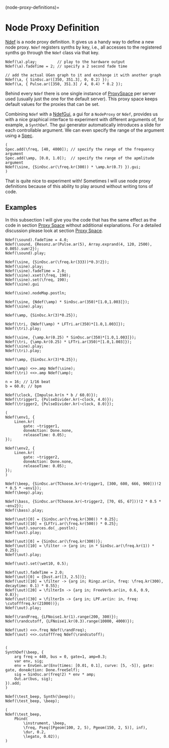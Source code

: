 (node-proxy-definitions)=
# Node Proxy Definition

[Ndef](https://doc.sccode.org/Classes/Ndef.html) is a node proxy definition.
It gives us a handy way to define a new node proxy.
``Ndef`` registers synths by key, i.e., all accesses to the registered synths go through the ``Ndef`` class via that key.

```isc
Ndef(\a).play;         // play to the hardware output
Ndef(\a).fadeTime = 2; // specify a 2 second fade time

// add the actual UGen graph to it and exchange it with another graph
Ndef(\a, { SinOsc.ar([350, 351.3], 0, 0.2) });
Ndef(\a, { Pulse.ar([350, 351.3] / 4, 0.4) * 0.2 });
```

Behind every ``Ndef`` there is one single instance of [ProxySpace](https://doc.sccode.org/Classes/ProxySpace.html) per server used (usually just the one for the default server).
This proxy space keeps default values for the proxies that can be set.

Combining ``Ndef`` with a [NdefGui](https://doc.sccode.org/Classes/NdefGui.html), a gui for a ``NodeProxy`` or ``Ndef``, provides us with a nice graphical interface to experiment with different arguments of, for example, a ``SynthDef``.
The gui generator automatically introduces a slide for each controllable argument.
We can even specify the range of the argument using a [Spec](https://doc.sccode.org/Classes/Spec.html).

```isc
(
Spec.add(\freq, [40, 4000]); // specify the range of the frequency argument
Spec.add(\amp, [0.0, 1.0]);  // specify the range of the apmlitude argument
Ndef(\sine, {SinOsc.ar(\freq.kr(300)) * \amp.kr(0.7) }).gui;
)
```

That is quite nice to experiment with!
Sometimes I will use node proxy definitions because of this ability to play around without writing tons of code.

## Examples

In this subsection I will give you the code that has the same effect as the code in section [Proxy Space](sec-proxy-space) without additional explanations.
For a detailed discussion please look at section [Proxy Space](sec-proxy-space).

```isc
Ndef(\sound).fadeTime = 4.0;
Ndef(\sound, {Resonz.ar(Pulse.ar(5), Array.exprand(4, 120, 2500), 0.005).sum!2});
Ndef(\sound).play;
```

```isc
Ndef(\sine, {SinOsc.ar(\freq.kr(333))*0.3!2});
Ndef(\sine).play;
Ndef(\sine).fadeTime = 2.0;
Ndef(\sine).xset(\freq, 190);
Ndef(\sine).set(\freq, 190);
Ndef(\sine).gui
```

```isc
Ndef(\sine).nodeMap.postln;
```

```isc
Ndef(\sine, {Ndef(\amp) * SinOsc.ar(350)*[1.0,1.003]});
Ndef(\sine).play;

Ndef(\amp, {SinOsc.kr(3)*0.25});

Ndef(\tri, {Ndef(\amp) * LFTri.ar(350)*[1.0,1.003]});
Ndef(\tri).play;
```

```isc
Ndef(\sine, {\amp.kr(0.25) * SinOsc.ar(350)*[1.0,1.003]});
Ndef(\tri, {\amp.kr(0.25) * LFTri.ar(350)*[1.0,1.003]});
Ndef(\sine).play;
Ndef(\tri).play;

Ndef(\amp, {SinOsc.kr(3)*0.25});

Ndef(\amp) <>>.amp Ndef(\sine);
Ndef(\tri) <<>.amp Ndef(\amp);
```

```isc
n = 16; // 1/16 beat
b = 60.0; // bpm

Ndef(\clock, {Impulse.kr(n * b / 60.0)});
Ndef(\trigger1, {PulseDivider.kr(~clock, 4.0)});
Ndef(\trigger2, {PulseDivider.kr(~clock, 8.0)});

(
Ndef(\env1, {
    Linen.kr(
        gate: ~trigger1, 
        doneAction: Done.none, 
        releaseTime: 0.05);
});

Ndef(\env2, {
    Linen.kr(
        gate: ~trigger2, 
        doneAction: Done.none, 
        releaseTime: 0.05);
});
)

Ndef(\beep, {SinOsc.ar(TChoose.kr(~trigger1, [300, 600, 666, 900]))!2 * 0.5 * ~env1});
Ndef(\beep).play;

Ndef(\bass, {SinOsc.ar(TChoose.kr(~trigger2, [70, 65, 67]))!2 * 0.5 * ~env2});
Ndef(\bass).play;
```

```isc
Ndef(\out)[0] = {SinOsc.ar(\freq.kr(300)) * 0.25};
Ndef(\out)[10] = {LFTri.ar(\freq.kr(500)) * 0.25};
Ndef(\out).sources.do(_.postln);
Ndef(\out).play;
```

```isc
Ndef(\out)[0] = {SinOsc.ar(\freq.kr(300))};
Ndef(\out)[10] = \filter -> {arg in; in * SinOsc.ar(\freq.kr(1)) * 0.25};
Ndef(\out).play;

Ndef(\out).set(\wet10, 0.5);
```

```isc
Ndef(\out).fadeTime = 2.0;
Ndef(\out)[0] = {Dust.ar([3, 2.5])};
Ndef(\out)[10] = \filter -> {arg in; Ringz.ar(in, freq: \freq.kr(300), decaytime: 0.1) * 0.55};
Ndef(\out)[20] = \filterIn -> {arg in; FreeVerb.ar(in, 0.6, 0.9, 0.8)};
Ndef(\out)[30] = \filterIn -> {arg in; LPF.ar(in: in, freq: \cutofffreq.kr(21000))};
Ndef(\out).play;

Ndef(\randFreq, {LFNoise1.kr(1).range(200, 300)});
Ndef(\randcutoff, {LFNoise1.kr(0.3).range(10000, 4000)});

Ndef(\out) <<>.freq Ndef(\randFreq);
Ndef(\out) <<>.cutofffreq Ndef(\randcutoff);
```

```isc

(
SynthDef(\beep, {
    arg freq = 440, bus = 0, gate=1, amp=0.3;
    var env, sig;
    env = EnvGen.ar(Env(times: [0.01, 0.1], curve: [5, -5]), gate: gate, doneAction: Done.freeSelf);
    sig = SinOsc.ar(freq!2) * env * amp;
    Out.ar(bus, sig);
}).add;
)

Ndef(\test_beep, Synth(\beep));
Ndef(\test_beep, \beep);

(
Ndef(\test_beep, 
    Pbind(
        \instrument, \beep, 
        \freq, Pseq([Pgeom(100, 2, 5), Pgeom(150, 2, 5)], inf),
        \dur, 0.2,
        \legato, 0.02));
)
```